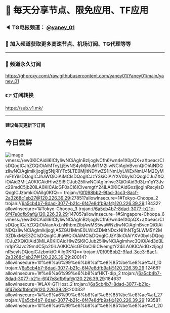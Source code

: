 # 🚀 每天分享节点、限免应用、TF应用
### 🔈 TG电报频道： [@yaney_01](https://t.me/yaney_01) 
### 🔔 加入频道获取更多高速节点、机场订阅、TG代理等等  
***
### 🔗  频道永久订阅
   https://ghproxy.com//raw.githubusercontent.com/yaney01/Yaney01/main/yaney_01
### 👉  订阅转换
   https://sub.v1.mk/
***
#### 建议每天更新下订阅

## 今日尝鲜
![image](https://user-images.githubusercontent.com/53202722/206881271-2ab08af2-66c5-4ed3-8721-88cb37ef5670.png)
vmess://ew0KICAidiI6ICIyIiwNCiAgInBzIjogIvCfh6/wn4e1X0pQX+aXpeacrCIsDQogICJhZGQiOiAiMTcyLjEwNS4yMjMuMTM2IiwNCiAgInBvcnQiOiAiNDQzIiwNCiAgImlkIjogIjg5NjRlYTc5LTE0MjItNDYwZS1iNmUyLWExNmU4M2EyMmFhYiIsDQogICJhaWQiOiAiMCIsDQogICJzY3kiOiAiYXV0byIsDQogICJuZXQiOiAid3MiLA0KICAidHlwZSI6ICJub25lIiwNCiAgImhvc3QiOiAid3d3Lm1pY3Jvc29mdC5jb20iLA0KICAicGF0aCI6ICIvemgtY24iLA0KICAidGxzIjogInRscyIsDQogICJzbmkiOiAiIg0KfQ==
trojan://0f098bb2-9fad-3cc3-8acf-2a3268c1eb27@120.226.39.29:27851?allowInsecure=1#Tokyo-Choopa_2
trojan://6a5cb4b7-8dad-3077-b21c-6f47e8dfb9af@120.226.39.29:18432?allowInsecure=1#Tokyo-Choopa_3
trojan://6a5cb4b7-8dad-3077-b21c-6f47e8dfb9af@120.226.39.29:14705?allowInsecure=1#Singapore-Choopa_6
vmess://ew0KICAidiI6ICIyIiwNCiAgInBzIjogIvCfh6/wn4e1X0pQX+aXpeacrCIsDQogICJhZGQiOiAianAxLnNhbmZlbjAwMS5waWNzIiwNCiAgInBvcnQiOiAiNDQzIiwNCiAgImlkIjogIjA5ZGU1MmE0LWIxZDMtNDcxNi1hNTg5LWM5Y2M3ZDkxMzE3ZCIsDQogICJhaWQiOiAiMCIsDQogICJzY3kiOiAiYXV0byIsDQogICJuZXQiOiAid3MiLA0KICAidHlwZSI6ICJub25lIiwNCiAgImhvc3QiOiAid3d3Lm1pY3Jvc29mdC5jb20iLA0KICAicGF0aCI6ICIvemgtY24iLA0KICAidGxzIjogInRscyIsDQogICJzbmkiOiAiIg0KfQ==
trojan://0f098bb2-9fad-3cc3-8acf-2a3268c1eb27@120.226.39.29:20014?allowInsecure=1#%e9%a6%99%e6%b8%af%e8%85%be%e8%ae%af_10
trojan://6a5cb4b7-8dad-3077-b21c-6f47e8dfb9af@120.226.39.29:12468?allowInsecure=1#%e9%a6%99%e6%b8%afHKT-dip_2
trojan://6a5cb4b7-8dad-3077-b21c-6f47e8dfb9af@120.226.39.29:18463?allowInsecure=1#LAX-GTHost_2
trojan://6a5cb4b7-8dad-3077-b21c-6f47e8dfb9af@120.226.39.29:20033?allowInsecure=1#%e9%a6%99%e6%b8%af%e8%85%be%e8%ae%af_27
trojan://6a5cb4b7-8dad-3077-b21c-6f47e8dfb9af@120.226.39.29:19358?allowInsecure=1#%e9%a6%99%e6%b8%af%e8%85%be%e8%ae%af_20
